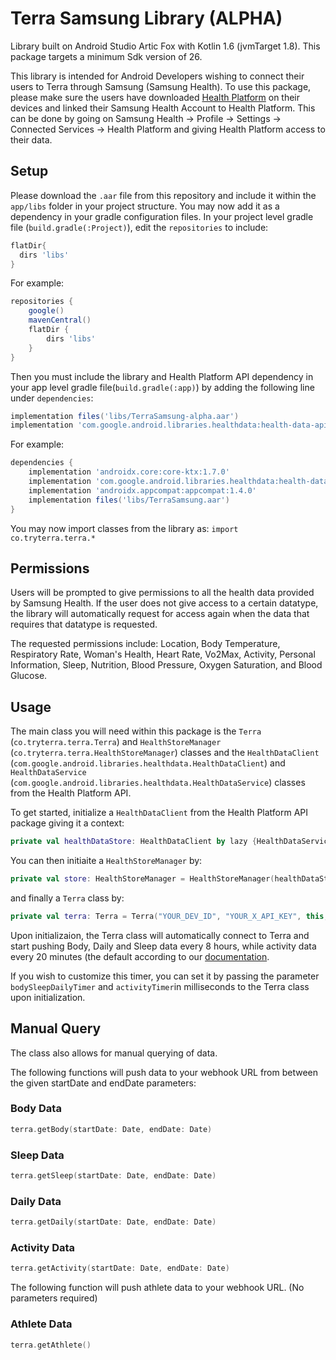# Terra Samsung Library (ALPHA)

Library built on Android Studio Artic Fox with Kotlin 1.6 (jvmTarget 1.8). This package targets a minimum Sdk version of 26. 

This library is intended for Android Developers wishing to connect their users to Terra through Samsung (Samsung Health). To use this package, please make sure the users have downloaded [Health Platform](https://play.google.com/store/apps/details?id=com.samsung.android.service.health&hl=en_GB&gl=US) on their devices and linked their Samsung Health Account to Health Platform. This can be done by going on Samsung Health -> Profile -> Settings -> Connected Services -> Health Platform and giving Health Platform access to their data. 

## Setup
Please download the `.aar` file from this repository and include it within the `app/libs` folder in your project structure. You may now add it as a dependency in your gradle configuration files. In your project level gradle file (`build.gradle(:Project)`), edit the `repositories` to include:

```gradle
flatDir{
  dirs 'libs'
}
```

For example:
```gradle
repositories {
    google()
    mavenCentral()
    flatDir {
        dirs 'libs'
    }
}
```

Then you must include the library and Health Platform API dependency in your app level gradle file(`build.gradle(:app)`) by adding the following line under `dependencies`:

```gradle
implementation files('libs/TerraSamsung-alpha.aar')
implementation 'com.google.android.libraries.healthdata:health-data-api:1.0.0-alpha01'

```
For example:
```gradle
dependencies {
    implementation 'androidx.core:core-ktx:1.7.0'
    implementation 'com.google.android.libraries.healthdata:health-data-api:1.0.0-alpha01'
    implementation 'androidx.appcompat:appcompat:1.4.0'
    implementation files('libs/TerraSamsung.aar')
}
```

You may now import classes from the library as: `import co.tryterra.terra.*`

## Permissions 

Users will be prompted to give permissions to all the health data provided by Samsung Health. If the user does not give access to a certain datatype, the library will automatically request for access again when the data that requires that datatype is requested.

The requested permissions include: Location, Body Temperature, Respiratory Rate, Woman's Health, Heart Rate, Vo2Max, Activity, Personal Information, Sleep, Nutrition, Blood Pressure, Oxygen Saturation, and Blood Glucose.

## Usage 

The main class you will need within this package is the `Terra` (`co.tryterra.terra.Terra`) and `HealthStoreManager` (`co.tryterra.terra.HealthStoreManager`) classes and the `HealthDataClient` (`com.google.android.libraries.healthdata.HealthDataClient`) and `HealthDataService` (`com.google.android.libraries.healthdata.HealthDataService`) classes from the Health Platform API. 

To get started, initialize a `HealthDataClient` from the Health Platform API package giving it a context:

```kotlin
private val healthDataStore: HealthDataClient by lazy {HealthDataService.getClient(this)}
```

You can then initiaite a `HealthStoreManager` by:

```kotlin
private val store: HealthStoreManager = HealthStoreManager(healthDataStore)
```
and finally a `Terra` class by:

```kotlin
private val terra: Terra = Terra("YOUR_DEV_ID", "YOUR_X_API_KEY", this, store)
```

Upon initializaion, the Terra class will automatically connect to Terra and start pushing Body, Daily and Sleep data every 8 hours, while activity data every 20 minutes (the default according to our [documentation](https://docs.tryterra.co/integrations). 

If you wish to customize this timer, you can set it by passing the parameter `bodySleepDailyTimer` and `activityTimer`in milliseconds to the Terra class upon initialization. 

## Manual Query

The class also allows for manual querying of data. 

The following functions will push data to your webhook URL from between the given startDate and endDate parameters:

### Body Data

```kotlin
terra.getBody(startDate: Date, endDate: Date)
```

### Sleep Data

```kotlin
terra.getSleep(startDate: Date, endDate: Date)
```

### Daily Data

```kotlin
terra.getDaily(startDate: Date, endDate: Date)
```

### Activity Data

```kotlin
terra.getActivity(startDate: Date, endDate: Date)
```

The following function will push athlete data to your webhook URL. (No parameters required)

### Athlete Data

```kotlin
terra.getAthlete()
```

